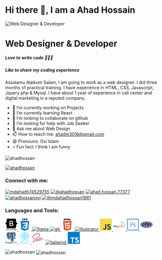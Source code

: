 # Hi there 👋, I am a Ahad Hossain 

![Web Designer & Developer](https://avatars.githubusercontent.com/u/117075956?s=400&u=86112a23e5f91bd8ca1ad7627a83a5dcacfc5611&v=4)

# Web Designer & Developer
##### Love to write code 👩🏿‍💻 
##### Like to share my coding experience 

Assalamu Alaikum Salam, I am going to work as a web designer.  I did three months of practical training.  I have experience in HTML, CSS, Javascript, Jquery php & Mysql.  I have about 1 year of experience in call center and digital marketing in a reputed company.

- 🔭 I’m currently working on Projects  
- 🌱 I’m currently learning React 
- 👯 I’m looking to collaborate on github 
- 🤔 I’m looking for help with Job Seeker 
- 💬 Ask me about Web Design  
- 📫 How to reach me: ahadm3016@gmail.com 
- 😄 Pronouns: Ovi Islam 
- ⚡ Fun fact: I think I am funny

<p align="left"> <img src="https://komarev.com/ghpvc/?username=ahadhossan&label=Profile%20views&color=0e75b6&style=flat" alt="ahadhossan" /> </p>

<p align="left"> <a href="https://github.com/ryo-ma/github-profile-trophy"><img src="https://github-profile-trophy.vercel.app/?username=ahadhossan" alt="ahadhossan" /></a> </p>

<h3 align="left">Connect with me:</h3>
<p align="left">
<a href="https://twitter.com/mdahadh74529755" target="blank"><img align="center" src="https://raw.githubusercontent.com/rahuldkjain/github-profile-readme-generator/master/src/images/icons/Social/twitter.svg" alt="mdahadh74529755" height="30" width="40" /></a>
<a href="https://linkedin.com/in/@ahadhossan" target="blank"><img align="center" src="https://raw.githubusercontent.com/rahuldkjain/github-profile-readme-generator/master/src/images/icons/Social/linked-in-alt.svg" alt="@ahadhossan" height="30" width="40" /></a>
<a href="https://fb.com/ahad.hossan.77377" target="blank"><img align="center" src="https://raw.githubusercontent.com/rahuldkjain/github-profile-readme-generator/master/src/images/icons/Social/facebook.svg" alt="ahad.hossan.77377" height="30" width="40" /></a>
<a href="https://instagram.com/ahadhossanovi" target="blank"><img align="center" src="https://raw.githubusercontent.com/rahuldkjain/github-profile-readme-generator/master/src/images/icons/Social/instagram.svg" alt="ahadhossanovi" height="30" width="40" /></a>
<a href="https://www.youtube.com/c/@mdahadhossan1881" target="blank"><img align="center" src="https://raw.githubusercontent.com/rahuldkjain/github-profile-readme-generator/master/src/images/icons/Social/youtube.svg" alt="@mdahadhossan1881" height="30" width="40" /></a>
</p>

<h3 align="left">Languages and Tools:</h3>
<p align="left"> <a href="https://getbootstrap.com" target="_blank" rel="noreferrer"> <img src="https://raw.githubusercontent.com/devicons/devicon/master/icons/bootstrap/bootstrap-plain-wordmark.svg" alt="bootstrap" width="40" height="40"/> </a> <a href="https://www.w3schools.com/css/" target="_blank" rel="noreferrer"> <img src="https://raw.githubusercontent.com/devicons/devicon/master/icons/css3/css3-original-wordmark.svg" alt="css3" width="40" height="40"/> </a> <a href="https://www.figma.com/" target="_blank" rel="noreferrer"> <img src="https://www.vectorlogo.zone/logos/figma/figma-icon.svg" alt="figma" width="40" height="40"/> </a> <a href="https://git-scm.com/" target="_blank" rel="noreferrer"> <img src="https://www.vectorlogo.zone/logos/git-scm/git-scm-icon.svg" alt="git" width="40" height="40"/> </a> <a href="https://www.w3.org/html/" target="_blank" rel="noreferrer"> <img src="https://raw.githubusercontent.com/devicons/devicon/master/icons/html5/html5-original-wordmark.svg" alt="html5" width="40" height="40"/> </a> <a href="https://www.adobe.com/in/products/illustrator.html" target="_blank" rel="noreferrer"> <img src="https://www.vectorlogo.zone/logos/adobe_illustrator/adobe_illustrator-icon.svg" alt="illustrator" width="40" height="40"/> </a> <a href="https://developer.mozilla.org/en-US/docs/Web/JavaScript" target="_blank" rel="noreferrer"> <img src="https://raw.githubusercontent.com/devicons/devicon/master/icons/javascript/javascript-original.svg" alt="javascript" width="40" height="40"/> </a> <a href="https://www.mysql.com/" target="_blank" rel="noreferrer"> <img src="https://raw.githubusercontent.com/devicons/devicon/master/icons/mysql/mysql-original-wordmark.svg" alt="mysql" width="40" height="40"/> </a> <a href="https://www.photoshop.com/en" target="_blank" rel="noreferrer"> <img src="https://raw.githubusercontent.com/devicons/devicon/master/icons/photoshop/photoshop-line.svg" alt="photoshop" width="40" height="40"/> </a> <a href="https://www.php.net" target="_blank" rel="noreferrer"> <img src="https://raw.githubusercontent.com/devicons/devicon/master/icons/php/php-original.svg" alt="php" width="40" height="40"/> </a> <a href="https://www.postgresql.org" target="_blank" rel="noreferrer"> <img src="https://raw.githubusercontent.com/devicons/devicon/master/icons/postgresql/postgresql-original-wordmark.svg" alt="postgresql" width="40" height="40"/> </a> <a href="https://reactjs.org/" target="_blank" rel="noreferrer"> <img src="https://raw.githubusercontent.com/devicons/devicon/master/icons/react/react-original-wordmark.svg" alt="react" width="40" height="40"/> </a> <a href="https://sass-lang.com" target="_blank" rel="noreferrer"> <img src="https://raw.githubusercontent.com/devicons/devicon/master/icons/sass/sass-original.svg" alt="sass" width="40" height="40"/> </a> <a href="https://tailwindcss.com/" target="_blank" rel="noreferrer"> <img src="https://www.vectorlogo.zone/logos/tailwindcss/tailwindcss-icon.svg" alt="tailwind" width="40" height="40"/> </a> <a href="https://www.typescriptlang.org/" target="_blank" rel="noreferrer"> <img src="https://raw.githubusercontent.com/devicons/devicon/master/icons/typescript/typescript-original.svg" alt="typescript" width="40" height="40"/> </a> </p>

<p><img align="left" src="https://github-readme-stats.vercel.app/api/top-langs?username=ahadhossan&show_icons=true&locale=en&layout=compact" alt="ahadhossan" /></p>

<p>&nbsp;<img align="center" src="https://github-readme-stats.vercel.app/api?username=ahadhossan&show_icons=true&locale=en" alt="ahadhossan" /></p>


